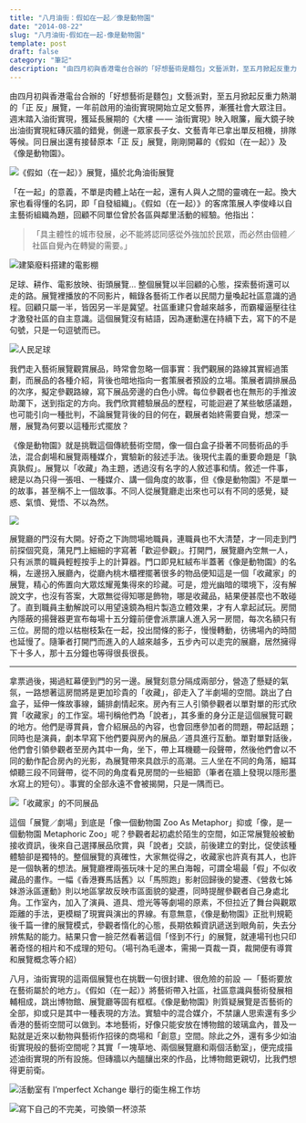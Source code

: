 ```yaml
---
title: "八月油街：假如在一起／像是動物園"
date: "2014-08-22"
slug: "八月油街-假如在一起-像是動物園"
template: post
draft: false
category: "筆記"
description: "由四月初與香港電台合辦的「好想藝術是麵包」文藝派對，至五月掀起反重力熱潮的「正 反」展覽，一年前啟用的油街實現開始立足文藝界，漸獲社會大眾注目。週末踏入油街實現，獲延長展期的《大樓  — — 油街實現》映入眼簾，龐大鏡子映出油街實現紅磚灰牆的錯覺，側邊一眾家長子女、文藝青年已拿出單反相機，排隊等候。同日展出還有接替原本「正 反」展覽，剛剛開幕的《假如（在一起）》及《像是動物園》。"
---
```


由四月初與香港電台合辦的「好想藝術是麵包」文藝派對，至五月掀起反重力熱潮的「正 反」展覽，一年前啟用的油街實現開始立足文藝界，漸獲社會大眾注目。週末踏入油街實現，獲延長展期的《大樓  — — 油街實現》映入眼簾，龐大鏡子映出油街實現紅磚灰牆的錯覺，側邊一眾家長子女、文藝青年已拿出單反相機，排隊等候。同日展出還有接替原本「正 反」展覽，剛剛開幕的《假如（在一起）》及《像是動物園》。

![《假如（在一起）》展覽，攝於北角油街展覽](/media/72ef4-1lex6df-0uyy3pdr3ksiwxw.jpeg)

「在一起」的意義，不單是肉體上站在一起，還有人與人之間的靈魂在一起。換大家也看得懂的名詞，即「自發組織」。《假如（在一起）》的客席策展人李俊峰以自主藝術組織為題，回顧不同單位曾於各區與鄰里活動的經驗。他指出：

> 「具主體性的城市發展，必不能將認同感從外強加於民眾，而必然由個體／社區自覺內在轉變的需要。」

![建築廢料搭建的電影棚](/media/7882a-16tixvq7vvyhx0599iulwyg.jpeg)

足球、耕作、電影放映、街頭展覽… 整個展覽以半回顧的心態，探索藝術還可以走的路。展覽裡播放的不同影片，輯錄各藝術工作者以民間力量喚起社區意識的過程。回顧只屬一半，皆因另一半是冀望。社區重建只會越來越多，而霸權逼壓往往才激發社區的自主意識。這個展覽沒有結語，因為運動還在持續下去，寫下的不是句號，只是一句逗號而已。

![人民足球](/media/224fb-1zefrqey1gcq7b2gvndkc3a.jpeg)

我們走入藝術展覽觀賞展品，時常會忽略一個事實：我們觀展的路線其實經過策劃，而展品的各種介紹，背後也暗地指向一套策展者預設的立場。策展者調排展品的次序，擬定參觀路線，寫下展品旁邊的白色小牌。每位參觀者也在無形的手推波助瀾下，送到指定的方向。我們欣賞體驗展品的歷程，可能迴避了某些敏感議題，也可能引向一種批判，不論展覽背後的目的何在，觀展者始終需要自覺，想深一層，展覽為何要以這種形式擺放？

《像是動物園》就是挑戰這個傳統藝術空間，像一個白盒子掛著不同藝術品的手法，混合劇場和展覽兩種媒介，實驗新的敍述手法。後現代主義的重要命題是「孰真孰假」。展覽以「收藏」為主題，透過沒有名字的人敘述事和情。敘述一件事，總是以為只得一張咀、一種媒介、講一個角度的故事，但《像是動物園》不是單一的故事，甚至稱不上一個故事。不同人從展覽廳走出來也可以有不同的感覺，疑惑、氣憤、覺悟、不以為然。

![](/media/e361e-11k4fpzfyr5ojfycauoup8q.jpeg)

展覽廳的門沒有大開。好奇之下詢問場地職員，連職員也不大清楚，才一同走到門前探個究竟，蒲見門上細細的字寫著「歡迎參觀」。打開門，展覽廳內空無一人，只有派票的職員輕輕按手上的計算器。門口即見紅絨布半蓋著《像是動物園》的名稱，左邊拐入展廳內，從廳內桃木櫃裡擺著很多的物品便知這是一個「收藏家」的展覽，精心的佈置向大眾炫耀蒐集得來的珍藏。可是，燈光幽暗的環境下，沒有解說文字，也沒有答案，大眾無從得知哪是飾物，哪是收藏品，結果便甚麼也不敢碰了。直到職員主動解說可以用望遠鏡為相片製造立體效果，才有人拿起試玩。房間內隱蔽的揚聲器更宣布每場十五分鐘前便會派票讓人進入另一房間，每次名額只有三位。房間的燈以枯樹枝紮在一起，投出間條的影子，慢慢轉動，彷彿場內的時間也延慢了。隨筆者打開門而進入的人越來越多，五步內可以走完的展廳，居然擁得下十多人，那十五分鐘也等得很長很長。

---

拿票過後，揭過紅幕便到門的另一邊。展覽刻意分隔成兩部分，營造了懸疑的氣氛，一路想著這房間將是更加珍貴的「收藏」，卻走入了半劇場的空間。跳出了白盒子，延伸一條故事線，鋪排劇情起來。房內有三人引領參觀者以單對單的形式欣賞「收藏家」的工作室。場刊稱他們為「說者」，其多重的身分正是這個展覽可觀的地方。他們是導賞員，會介紹展品的內容，也會回應參加者的問題，帶起話題；同時也是演員，劇本早寫下他們要與房內的展品／道具進行互動。單對單對話後，他們會引領參觀者至房內其中一角，坐下，帶上耳機聽一段聲帶，然後他們會以不同的動作配合房內的光影，為展覽帶來具啟示的高潮。三人坐在不同的角落，細耳傾聽三段不同聲帶，從不同的角度看見房間的一些細節（筆者在牆上發現以隱形墨水寫上的短句）。事實的全部永遠不會被揭開，只是一隅而已。

![「收藏家」的不同展品](/media/e6d92-1xiwdsu9bkhubjrktgtpbaq.jpeg)

這個「展覽／劇場」到底是「像一個動物園 Zoo As Metaphor」抑或「像，是一個動物園 Metaphoric Zoo」呢？參觀者起初處於陌生的空間，如正常展覽般被動接收資訊，後來自己選擇展品欣賞，與「說者」交談，前後建立的對比，促使該種體驗卻是獨特的。整個展覽的真確性，大家無從得之，收藏家也許真有其人，也許是一個執著的想法。展覽廳裡兩張玩味十足的黑白海報，可謂全場最「假」不似收藏品的畫作。一幅《香港賽馬話舊》以「馬照跑」影射回歸後的變遷、《營救七姊妹游泳區運動》則以地區掌故反映市區面貌的變遷，同時提醒參觀者自己身處北角。工作室內，加入了演員、道具、燈光等等劇場的原素，不但拉近了舞台與觀眾距離的手法，更模糊了現實與演出的界線。有意無意，《像是動物園》正批判規範後千篇一律的展覽模式，參觀者惰化的心態，長期依賴資訊遞送到眼角前，失去分辨焦點的能力。結果只會一臉茫然看著這個「怪到不行」的展覽，就連場刊也只印著奇怪的相片和不成理的短句。（場刊為毛邊本，需揭一頁裁一頁，裁開便有導賞和展覽概念等介紹）

八月，油街實現的這兩個展覽也在挑戰一句很封建、很危險的前設  — 「藝術要放在藝術屬於的地方」。《假如（在一起）》將藝術帶入社區，社區意識與藝術發展相輔相成，跳出博物館、展覽廳等固有框框。《像是動物園》則質疑展覽是否藝術的全部，抑或只是其中一種表現的方法。實驗中的混合媒介，不禁讓人思索還有多少香港的藝術空間可以做到。本地藝術，好像只能安放在博物館的玻璃盒內，普及一點就是近來以動物與藝術作招徠的商場和「創意」空間。除此之外，還有多少如油街實現般的藝術空間呢？其實「一塊草地、兩個展覽廳和兩個活動室」，便完成描述油街實現的所有設施。但磚牆以內醞釀出來的作品，比博物館更親切，比我們想得更前衛。

![活動室有 I’mperfect Xchange 舉行的衛生棉工作坊](/media/6212d-1fgzey1sqmm2tozjkxu10jg.jpeg)

![寫下自己的不完美，可換領一杯涼茶](/media/36763-1dgs2ggwxk9fpe6skzbnadw.jpeg)
